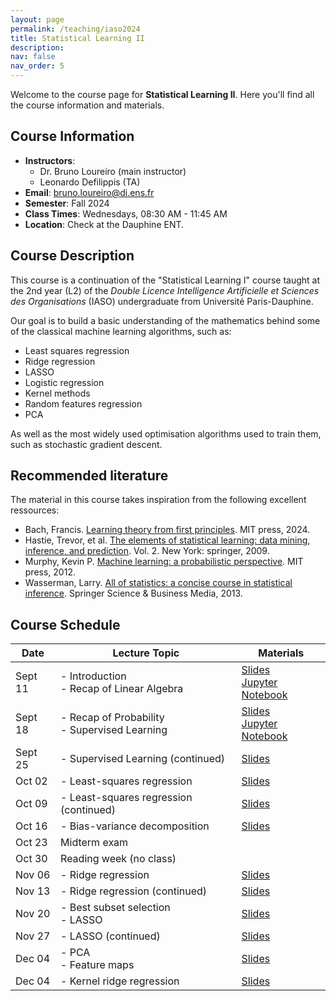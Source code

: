 ```yaml
---
layout: page
permalink: /teaching/iaso2024
title: Statistical Learning II
description:
nav: false
nav_order: 5
---
```


Welcome to the course page for **Statistical Learning II**. Here you'll find all the course information and materials.

## Course Information

- **Instructors**:
  - Dr. Bruno Loureiro (main instructor)
  - Leonardo Defilippis (TA)
- **Email**: [bruno.loureiro@di.ens.fr](mailto:bruno.loureiro@di.ens.fr)
- **Semester**: Fall 2024
- **Class Times**: Wednesdays, 08:30 AM - 11:45 AM
- **Location**: Check at the Dauphine ENT.

## Course Description

This course is a continuation of the "Statistical Learning I" course taught at the 2nd year (L2) of the *Double Licence Intelligence Artificielle et Sciences des Organisations* (IASO) undergraduate from Université Paris-Dauphine.

Our goal is to build a basic understanding of the mathematics behind some of the classical machine learning algorithms, such as:

- Least squares regression
- Ridge regression
- LASSO
- Logistic regression
- Kernel methods
- Random features regression
- PCA

As well as the most widely used optimisation algorithms used to train them, such as stochastic gradient descent.

## Recommended literature

The material in this course takes inspiration from the following excellent ressources:

- Bach, Francis. [Learning theory from first principles](https://www.di.ens.fr/~fbach/ltfp_book.pdf). MIT press, 2024.
- Hastie, Trevor, et al. [The elements of statistical learning: data mining, inference, and prediction](https://hastie.su.domains/ElemStatLearn/). Vol. 2. New York: springer, 2009.
- Murphy, Kevin P. [Machine learning: a probabilistic perspective](https://probml.github.io/pml-book/book1.html). MIT press, 2012.
- Wasserman, Larry. [All of statistics: a concise course in statistical inference](https://egrcc.github.io/docs/math/all-of-statistics.pdf). Springer Science & Business Media, 2013.

## Course Schedule

| Date        | Lecture Topic                | Materials                            |
|-------------|------------------------------|--------------------------------------|
| Sept 11     | - Introduction <br> - Recap of Linear Algebra         |  [Slides](../assets/iaso2024/lecture1_novids.pdf) <br> [Jupyter Notebook](../assets/iaso2024/td_lecture1.ipynb)|
| Sept 18     | - Recap of Probability <br> - Supervised Learning     |  [Slides](../assets/iaso2024/lecture2.pdf) <br> [Jupyter Notebook](../assets/iaso2024/td_lecture2.ipynb)     |
| Sept 25     | - Supervised Learning (continued)   | [Slides](../assets/iaso2024/lecture3.pdf)      |
| Oct 02     | - Least-squares regression   |  [Slides](../assets/iaso2024/lecture4.pdf) |
| Oct 09     | - Least-squares regression (continued)  |  [Slides](../assets/iaso2024/lecture5.pdf)     |
| Oct 16     | - Bias-variance decomposition  |  [Slides](../assets/iaso2024/lecture6.pdf)     |
| Oct 23     | Midterm exam  |    |
| Oct 30     | Reading week (no class)  |    |
| Nov 06     | - Ridge regression  |  [Slides](../assets/iaso2024/lecture7.pdf)     |
| Nov 13     | - Ridge regression (continued)  |  [Slides](../assets/iaso2024/lecture8.pdf)     |
| Nov 20     | - Best subset selection <br> - LASSO  |  [Slides](../assets/iaso2024/lecture9.pdf)     |
| Nov 27     | - LASSO (continued)  |  [Slides](../assets/iaso2024/lecture10.pdf)     |
| Dec 04     | - PCA <br> - Feature maps  |  [Slides](../assets/iaso2024/lecture11.pdf)     |
| Dec 04     | - Kernel ridge regression  |  [Slides](../assets/iaso2024/lecture12.pdf)     |

